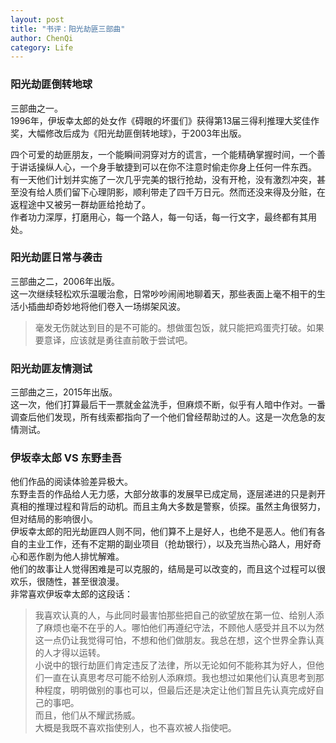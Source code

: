 ```yaml
---
layout: post
title: "书评：阳光劫匪三部曲"
author: ChenQi
category: Life
---
```


### 阳光劫匪倒转地球

三部曲之一。  
1996年，伊坂幸太郎的处女作《碍眼的坏蛋们》获得第13届三得利推理大奖佳作奖，大幅修改后成为《阳光劫匪倒转地球》，于2003年出版。  

四个可爱的劫匪朋友，一个能瞬间洞穿对方的谎言，一个能精确掌握时间，一个善于讲话操纵人心，一个身手敏捷到可以在你不注意时偷走你身上任何一件东西。  
有一天他们计划并实施了一次几乎完美的银行抢劫，没有开枪，没有激烈冲突，甚至没有给人质们留下心理阴影，顺利带走了四千万日元。然而还没来得及分赃，在返程途中又被另一群劫匪给抢劫了。  
作者功力深厚，打磨用心，每一个路人，每一句话，每一行文字，最终都有其用处。  

### 阳光劫匪日常与袭击

三部曲之二，2006年出版。  
这一次继续轻松欢乐温暖治愈，日常吵吵闹闹地聊着天，那些表面上毫不相干的生活小插曲却奇妙地将他们卷入一场绑架风波。  

> 毫发无伤就达到目的是不可能的。想做蛋包饭，就只能把鸡蛋壳打破。如果要意译，应该就是勇往直前敢于尝试吧。

### 阳光劫匪友情测试

三部曲之三，2015年出版。  
这一次，他们打算最后干一票就金盆洗手，但麻烦不断，似乎有人暗中作对。一番调查后他们发现，所有线索都指向了一个他们曾经帮助过的人。这是一次危急的友情测试。  

### 伊坂幸太郎 VS 东野圭吾

他们作品的阅读体验差异极大。  
东野圭吾的作品给人无力感，大部分故事的发展早已成定局，逐层递进的只是剥开真相的推理过程和背后的动机。而且主角大多数是警察，侦探。虽然主角很努力，但对结局的影响很小。  
伊坂幸太郎的阳光劫匪四人则不同，他们算不上是好人，也绝不是恶人。他们有各自的主业工作，还有不定期的副业项目（抢劫银行），以及充当热心路人，用好奇心和恶作剧为他人排忧解难。  
他们的故事让人觉得困难是可以克服的，结局是可以改变的，而且这个过程可以很欢乐，很随性，甚至很浪漫。  
非常喜欢伊坂幸太郎的这段话：  

> 我喜欢认真的人，与此同时最害怕那些把自己的欲望放在第一位、给别人添了麻烦也毫不在乎的人。哪怕他们再遵纪守法，不顾他人感受并且不以为然这一点仍让我觉得可怕，不想和他们做朋友。我总在想，这个世界全靠认真的人才得以运转。  
小说中的银行劫匪们肯定违反了法律，所以无论如何不能称其为好人，但他们一直在认真思考尽可能不给别人添麻烦。我也想过如果他们认真思考到那种程度，明明做别的事也可以，但最后还是决定让他们暂且先认真完成好自己的事吧。  
而且，他们从不耀武扬威。  
大概是我既不喜欢指使别人，也不喜欢被人指使吧。  
